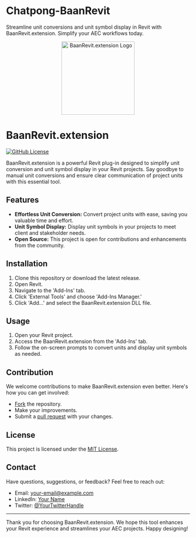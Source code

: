 # Chatpong-BaanRevit
Streamline unit conversions and unit symbol display in Revit with BaanRevit.extension. Simplify your AEC workflows today.

<p align="center">
  <img src="your-logo.png" alt="BaanRevit.extension Logo" width="200">
</p>

# BaanRevit.extension

[![GitHub License](https://img.shields.io/github/license/your-username/BaanRevit.extension)](https://github.com/your-username/BaanRevit.extension/blob/main/LICENSE)

BaanRevit.extension is a powerful Revit plug-in designed to simplify unit conversion and unit symbol display in your Revit projects. Say goodbye to manual unit conversions and ensure clear communication of project units with this essential tool.

## Features

- **Effortless Unit Conversion:** Convert project units with ease, saving you valuable time and effort.
- **Unit Symbol Display:** Display unit symbols in your projects to meet client and stakeholder needs.
- **Open Source:** This project is open for contributions and enhancements from the community.

## Installation

1. Clone this repository or download the latest release.
2. Open Revit.
3. Navigate to the 'Add-Ins' tab.
4. Click 'External Tools' and choose 'Add-Ins Manager.'
5. Click 'Add...' and select the BaanRevit.extension DLL file.

## Usage

1. Open your Revit project.
2. Access the BaanRevit.extension from the 'Add-Ins' tab.
3. Follow the on-screen prompts to convert units and display unit symbols as needed.

## Contribution

We welcome contributions to make BaanRevit.extension even better. Here's how you can get involved:

- [Fork](https://github.com/your-username/BaanRevit.extension/fork) the repository.
- Make your improvements.
- Submit a [pull request](https://github.com/your-username/BaanRevit.extension/compare) with your changes.

## License

This project is licensed under the [MIT License](LICENSE).

## Contact

Have questions, suggestions, or feedback? Feel free to reach out:
- Email: your-email@example.com
- LinkedIn: [Your Name](https://www.linkedin.com/in/yourname/)
- Twitter: [@YourTwitterHandle](https://twitter.com/YourTwitterHandle)

---

Thank you for choosing BaanRevit.extension. We hope this tool enhances your Revit experience and streamlines your AEC projects. Happy designing!
